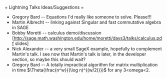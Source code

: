 = Lightning Talks Ideas/Suggestions =
 * Gregory Bard -- Equations I'd really like someone to solve. Please!!!
 * Martin Albrecht -- linking against Singular and fast commutative algebra in SAGE
 * Bobby Moretti -- calculus demo/discussion [http://sage.math.washington.edu/home/moretti/days3/talks/calculus.pdf slides]
 * Nick Alexander -- a very small SageX example, hopefully to complement Martin's talk.  I see now that Martin's talk is later, in the developer section, so maybe this should wait?
 * Gregory Bard -- A totally impractical algorithm for matrix multiplication in time $\Theta(\frac{n^w}{(\log n)^{(w/2)}})$ for any 3<omega<2.
